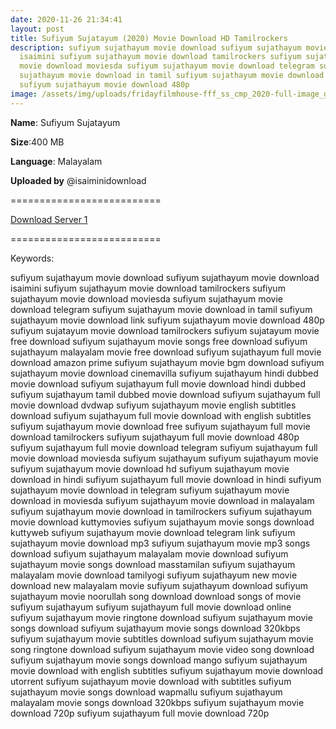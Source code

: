 ```yaml
---
date: 2020-11-26 21:34:41
layout: post
title: Sufiyum Sujatayum (2020) Movie Download HD Tamilrockers
description: sufiyum sujathayum movie download sufiyum sujathayum movie download
  isaimini sufiyum sujathayum movie download tamilrockers sufiyum sujathayum
  movie download moviesda sufiyum sujathayum movie download telegram sufiyum
  sujathayum movie download in tamil sufiyum sujathayum movie download link
  sufiyum sujathayum movie download 480p
image: /assets/img/uploads/fridayfilmhouse-fff_ss_cmp_2020-full-image_gallerybackground-us-us-1593427022216._sx1080_.jpg
---
```

**Name**: Sufiyum Sujatayum


**Size**:400 MB


**Language**: Malayalam


**Uploaded by** @isaiminidownload



\==========================

[Download Server 1](https://files.isaiminiweb.online/(%2520Telegram%2520%40isaiminidownload%2520)%2520-%2520Sufiyum%2520Sujatayum%2520(2020)%2520Malaylaam%2520Proper%2520HDRip%2520x264%2520AAC%2520400MB%2520ESub.mkv?rootId=0APvS4FUVkGTzUk9PVA)

[](https://files.isaiminiweb.online/(%2520Telegram%2520%40isaiminidownload%2520)%2520-%2520Sufiyum%2520Sujatayum%2520(2020)%2520Malaylaam%2520Proper%2520HDRip%2520x264%2520AAC%2520400MB%2520ESub.mkv?rootId=0APvS4FUVkGTzUk9PVA)==========================


Keywords:

sufiyum sujathayum movie download
sufiyum sujathayum movie download isaimini
sufiyum sujathayum movie download tamilrockers
sufiyum sujathayum movie download moviesda
sufiyum sujathayum movie download telegram
sufiyum sujathayum movie download in tamil
sufiyum sujathayum movie download link
sufiyum sujathayum movie download 480p
sufiyum sujatayum movie download tamilrockers
sufiyum sujatayum movie free download
sufiyum sujathayum movie songs free download
sufiyum sujathayum malayalam movie free download
sufiyum sujathayum full movie download amazon prime
sufiyum sujathayum movie bgm download
sufiyum sujathayum movie download cinemavilla
sufiyum sujathayum hindi dubbed movie download
sufiyum sujathayum full movie download hindi dubbed
sufiyum sujathayum tamil dubbed movie download
sufiyum sujathayum full movie download dvdwap
sufiyum sujathayum movie english subtitles download
sufiyum sujathayum full movie download with english subtitles
sufiyum sujathayum movie download free
sufiyum sujathayum full movie download tamilrockers
sufiyum sujathayum full movie download 480p
sufiyum sujathayum full movie download telegram
sufiyum sujathayum full movie download moviesda
sufiyum sujathayum
sufiyum sujathayum movie
sufiyum sujathayum movie download hd
sufiyum sujathayum movie download in hindi
sufiyum sujathayum full movie download in hindi
sufiyum sujathayum movie download in telegram
sufiyum sujathayum movie download in moviesda
sufiyum sujathayum movie download in malayalam
sufiyum sujathayum movie download in tamilrockers
sufiyum sujathayum movie download kuttymovies
sufiyum sujathayum movie songs download kuttyweb
sufiyum sujathayum movie download telegram link
sufiyum sujathayum movie download mp3
sufiyum sujathayum movie mp3 songs download
sufiyum sujathayum malayalam movie download
sufiyum sujathayum movie songs download masstamilan
sufiyum sujathayum malayalam movie download tamilyogi
sufiyum sujathayum new movie download
new malayalam movie sufiyum sujathayum download
sufiyum sujathayum movie noorullah song download
download songs of movie sufiyum sujathayum
sufiyum sujathayum full movie download online
sufiyum sujathayum movie ringtone download
sufiyum sujathayum movie songs download
sufiyum sujathayum movie songs download 320kbps
sufiyum sujathayum movie subtitles download
sufiyum sujathayum movie song ringtone download
sufiyum sujathayum movie video song download
sufiyum sujathayum movie songs download mango
sufiyum sujathayum movie download with english subtitles
sufiyum sujathayum movie download utorrent
sufiyum sujathayum movie download with subtitles
sufiyum sujathayum movie songs download wapmallu
sufiyum sujathayum malayalam movie songs download 320kbps
sufiyum sujathayum movie download 720p
sufiyum sujathayum full movie download 720p
